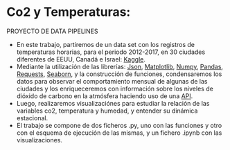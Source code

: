 # Co2 y Temperaturas: 
PROYECTO DE DATA PIPELINES

- En este trabajo, partiremos de un data set con los registros de temperaturas horarias, para el periodo 2012-2017, en 30 ciudades diferentes de EEUU, Canadá e Israel: [Kaggle](https://www.kaggle.com/selfishgene/historical-hourly-weather-data). 
- Mediante la utilización de las librerías: [Json](https://www.json.org/json-en.html), [Matplotlib](https://matplotlib.org/stable/contents.html), [Numpy](https://numpy.org/doc/), [Pandas](https://pandas.pydata.org/docs), [Requests](https://docs.python-requests.org/en/master/), [Seaborn](https://seaborn.pydata.org/), y la construcción de funciones, condensaremos los datos para observar el comportamiento mensual de algunas de las ciudades y los enriqueceremos con información sobre los niveles de dióxido de carbono en la atmósfera haciendo uso de una [API](https://rapidapi.com/rene-mdd/api/daily-atmosphere-carbon-dioxide-concentration/).
- Luego, realizaremos visualizaciónes para estudiar la relación de las variables co2, temperatura y humedad, y entender su dinámica estacional.
- El trabajo se compone de dos ficheros .py, uno con las funciones y otro con el esquema de ejecución de las mismas, y un fichero .ipynb con las visualizaciones. 
